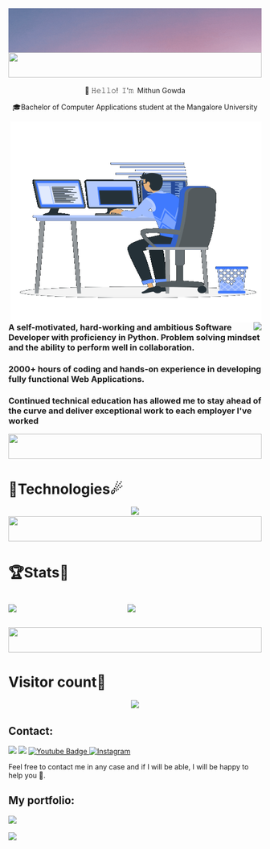 <div style="display: flex; justify-content: center;">
        <img align="center" src="./Assets/Welcome.gif" />
</div>

<img width="100%" height="50" src="https://i.imgur.com/dBaSKWF.gif" /> 

<p align="center"> 👋 𝙷𝚎𝚕𝚕𝚘! 𝙸'𝚖 Mithun Gowda</p>
<p align="center">🎓Bachelor of Computer Applications student at the Mangalore University</p>


<p>
        <img align="right" style="width:500px; height:400px;" 
        src="./Assets/Right_Side.gif" />
        <img align="right"
        src="https://readme-typing-svg.herokuapp.com/?lines=Sincere%20and%20%20Reliable%20Full-Stack%20Web%20Developer;1+%2B%20years%20of%20hands-on%20experience;&center=true&width=500&height=45" />
        <h3 align="left">    A   self-motivated, hard-working and ambitious Software Developer with proficiency in Python.
        Problem solving mindset and the ability to perform well in collaboration.</h3>
        <h3 align="left"> 2000+ hours of coding and hands-on experience in developing fully functional Web Applications.</h3>
        <h3 align="left">Continued technical education has allowed me to stay ahead of the curve and deliver exceptional work to each employer I've worked</h3>
        <img width="100%" height="50" src="https://i.imgur.com/dBaSKWF.gif" />
</p>

<p>
        <h1>🌠Technologies☄</h1>
        <div align="center">
            <img src="https://skillicons.dev/icons?i=python,mongodb,css,html,django,fastapi,mysql,firebase,postman,docker,kubernetes,jenkins,windows,redhat,ios,vmware,linux,gitlab,git,github,aws,azure&perline=13"/>
        </div>
        <img width="100%" height="50" src="https://i.imgur.com/dBaSKWF.gif" />
</p>

<h1>🏆Stats🏅</h1>
<pre>   
<img align="left" width="47%" src="https://github-readme-stats.vercel.app/api?username=Mithun-Gowda&show_icons=true&theme=radical" /><img align="left" width="47%" src="https://github-readme-stats.vercel.app/api/top-langs/?username=Mithun-Gowda&layout=compact" /><br>
</pre>

<img width="100%" height="50" src="https://i.imgur.com/dBaSKWF.gif" />

<h1>Visitor count🔢</h1>
<div align="center">
 <img src="https://profile-counter.glitch.me/mithun-gowda/count.svg" />
</div>


<h2>Contact:</h2>

[<img src="https://img.shields.io/badge/Gmail-D14836?style=for-the-badge&logo=gmail&logoColor=white">](mailto:mithunakkadka@gmail.com)
[<img src="https://img.shields.io/badge/LinkedIn-0077B5?style=for-the-badge&logo=linkedin&logoColor=white">](https://www.linkedin.com/in/mithun-gowda/)
<a href="https://www.youtube.com/channel/UC7YQhuCsJmX7ueWMLfLdEUQ">
    <img src="https://img.shields.io/badge/YouTube-red?style=for-the-badge&logo=youtube&logoColor=white" alt="Youtube Badge"/>
  </a>      <a target="_blank" href="https://www.instagram.com/mithun______gowda/">
  <img alt="Instagram" src="https://img.shields.io/badge/Instagram-E4405F?style=for-the-badge&logo=instagram&logoColor=white" />
</a>

  

Feel free to contact me in any case and if I will be able, I will be happy to help you 🙂.

<h2> My portfolio: </h2>

<a href="https://mithunakkadka.wixsite.com/mithungowda1999">
    <img src="https://img.shields.io/badge/Portfolio-Mithun-Gowda/"/>
  </a>
<p></p>

[![](https://komarev.com/ghpvc/?username=mithun-gowda&color=000000)](https://github.com/mithun-gowda?tab=repositories)  
